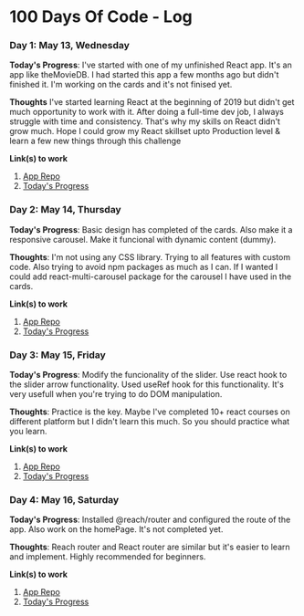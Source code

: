 # 100 Days Of Code - Log

<!-- ### Day 0: February 30, 2016 (Example 1)
##### (delete me or comment me out)

**Today's Progress**: Fixed CSS, worked on canvas functionality for the app.

**Thoughts:** I really struggled with CSS, but, overall, I feel like I am slowly getting better at it. Canvas is still new for me, but I managed to figure out some basic functionality.

**Link to work:** [Calculator App](http://www.example.com)

### Day 0: February 30, 2016 (Example 2)
##### (delete me or comment me out)

**Today's Progress**: Fixed CSS, worked on canvas functionality for the app.

**Thoughts**: I really struggled with CSS, but, overall, I feel like I am slowly getting better at it. Canvas is still new for me, but I managed to figure out some basic functionality.

**Link(s) to work**: [Calculator App](http://www.example.com) -->

### Day 1: May 13, Wednesday

**Today's Progress**: I've started with one of my unfinished React app. It's an app like theMovieDB. I had started this app a few months ago but didn't finished it. I'm working on the cards and it's not finised yet.

**Thoughts** I've started learning React at the beginning of 2019 but didn't get much opportunity to work with it. After doing a full-time dev job, I always struggle with time and consistency. That's why my skills on React didn't grow much. Hope I could grow my React skillset upto Production level & learn a few new things through this challenge

**Link(s) to work**

1. [App Repo](https://github.com/martuza-shimul/Movie-review)
2. [Today's Progress](https://github.com/martuza-shimul/Movie-review/commit/1b7f364618180e7fd45e2682e1b5de6cbb6c3050)

### Day 2: May 14, Thursday

**Today's Progress**: Basic design has completed of the cards. Also make it a responsive carousel. Make it funcional with dynamic content (dummy).

**Thoughts**: I'm not using any CSS library. Trying to all features with custom code. Also trying to avoid npm packages as much as I can. If I wanted I could add react-multi-carousel package for the carousel I have used in the cards.

**Link(s) to work**

1. [App Repo](https://github.com/martuza-shimul/Movie-review)
2. [Today's Progress](https://github.com/martuza-shimul/Movie-review/commit/0e8dbfd61e8f2b5078a5bdc48982227a8dfed653)

### Day 3: May 15, Friday

**Today's Progress**: Modify the funcionality of the slider. Use react hook to the slider arrow functionality. Used useRef hook for this functionality. It's very usefull when you're trying to do DOM manipulation.

**Thoughts**: Practice is the key. Maybe I've completed 10+ react courses on different platform but I didn't learn this much. So you should practice what you learn.

**Link(s) to work**

1. [App Repo](https://github.com/martuza-shimul/Movie-review)
2. [Today's Progress](https://github.com/martuza-shimul/Movie-review/commit/6f8d9e10c1a4f83e94530a0373670411e4e1b176)

### Day 4: May 16, Saturday

**Today's Progress**: Installed @reach/router and configured the route of the app. Also work on the homePage. It's not completed yet.

**Thoughts**: Reach router and React router are similar but it's easier to learn and implement. Highly recommended for beginners.

**Link(s) to work**

1. [App Repo](https://github.com/martuza-shimul/Movie-review)
2. [Today's Progress](https://github.com/martuza-shimul/Movie-review/commit/22efb7ce72540fd466b98354353e251bdfadc28e)

